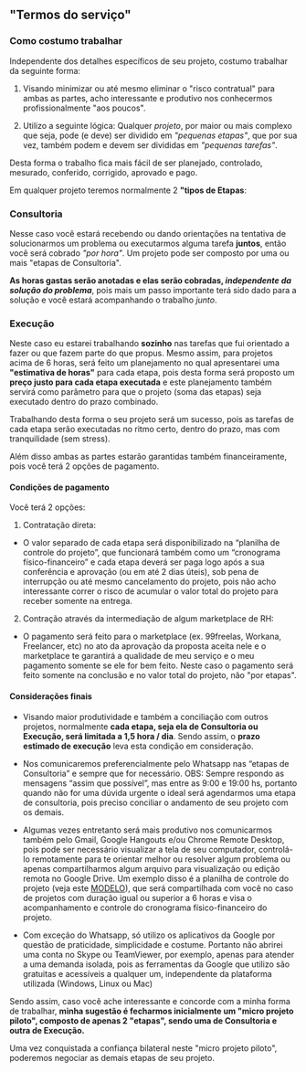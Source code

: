 ## "Termos do serviço"
### Como costumo trabalhar

Independente dos detalhes específicos de seu projeto, costumo trabalhar da seguinte forma:

1. Visando minimizar ou até mesmo eliminar o "risco contratual" para ambas as partes, acho interessante e produtivo nos conhecermos profissionalmente "aos poucos".

2. Utilizo a seguinte lógica: Qualquer _projeto_, por maior ou mais complexo que seja, pode (e deve) ser dividido em _"pequenas etapas"_, que por sua vez, também podem e devem ser divididas em _"pequenas tarefas"_.

Desta forma o trabalho fica mais fácil de ser planejado, controlado, mesurado, conferido, corrigido, aprovado e pago.

Em qualquer projeto teremos normalmente 2 **"tipos de Etapas**:

### Consultoria 

Nesse caso você estará recebendo ou dando orientações na tentativa de solucionarmos um problema ou executarmos alguma tarefa **juntos**, então você será cobrado *"por hora"*. Um projeto pode ser composto por uma ou mais "etapas de Consultoria".

**As horas gastas serão anotadas e elas serão cobradas, _independente da solução do problema_**, pois mais um passo importante terá sido dado para a solução e você estará acompanhando o trabalho *junto*.

### Execução 

Neste caso eu estarei trabalhando **sozinho** nas tarefas que fui orientado a fazer ou que fazem parte do que propus. 
Mesmo assim, para projetos acima de 6 horas, será feito um planejamento no qual apresentarei uma **"estimativa de horas"** para cada etapa, pois desta forma será proposto um **preço justo para cada etapa executada** e este planejamento também servirá como parâmetro para que o projeto (soma das etapas) seja executado dentro do prazo combinado.

Trabalhando desta forma o seu projeto será um sucesso, pois as tarefas de cada etapa serão executadas no ritmo certo, dentro do prazo, mas com tranquilidade (sem stress). 

Além disso ambas as partes estarão garantidas também financeiramente, pois você terá 2 opções de pagamento.

#### Condições de pagamento

Você terá 2 opções:

1. Contratação direta:

- O valor separado de cada etapa será disponibilizado na “planilha de controle do projeto”, que funcionará também como um “cronograma físico-financeiro” e cada etapa deverá ser paga logo após a sua conferência e aprovação (ou em até 2 dias úteis), sob pena de interrupção ou até mesmo cancelamento do projeto, pois não acho interessante correr o risco de acumular o valor total do projeto para receber somente na entrega.

2. Contração através da intermediação de algum marketplace de RH:

- O pagamento será feito para o marketplace (ex. 99freelas, Workana, Freelancer, etc) no ato da aprovação da proposta aceita nele e o marketplace te garantirá a qualidade de meu serviço e o meu pagamento somente se ele for bem feito.
Neste caso o pagamento será feito somente na conclusão e no valor total do projeto, não "por etapas".

#### Considerações finais

- Visando maior produtividade e também a conciliação com outros projetos, normalmente **cada etapa, seja ela de Consultoria ou Execução, será limitada a 1,5 hora / dia**. Sendo assim, o **prazo estimado de execução** leva esta condição em consideração.

- Nos comunicaremos preferencialmente pelo Whatsapp nas “etapas de Consultoria” e sempre que for necessário.
OBS: Sempre respondo as mensagens “assim que possível”, mas entre as 9:00 e 19:00 hs, portanto quando não for uma dúvida urgente o ideal será agendarmos uma etapa de consultoria, pois preciso conciliar o andamento de seu projeto com os demais.

- Algumas vezes entretanto será mais produtivo nos comunicarmos também pelo Gmail, Google Hangouts e/ou Chrome Remote Desktop, pois pode ser necessário visualizar a tela de seu computador, controlá-lo remotamente para te orientar melhor ou resolver algum problema ou apenas compartilharmos algum arquivo para visualização ou edição remota no Google Drive.
Um exemplo disso é a planilha de controle do projeto (veja este [MODELO](https://docs.google.com/spreadsheets/d/1m-keNEWa1AIkxRtxG7HGU8Qh71zId0TK2Fx9dpbx7OM/edit#gid=0)), que será compartilhada com você no caso de projetos com duração igual ou superior a 6 horas e visa o acompanhamento e controle do cronograma físico-financeiro do projeto.

- Com exceção do Whatsapp, só utilizo os aplicativos da Google por questão de praticidade, simplicidade e costume. Portanto não abrirei uma conta no Skype ou TeamViewer, por exemplo, apenas para atender a uma demanda isolada, pois as ferramentas da Google que utilizo são gratuitas e acessíveis a qualquer um, independente da plataforma utilizada (Windows, Linux ou Mac)


Sendo assim, caso você ache interessante e concorde com a minha forma de trabalhar, **minha sugestão é fecharmos inicialmente um "micro projeto piloto", composto de apenas 2 "etapas", sendo uma de Consultoria e outra de Execução.**

Uma vez conquistada a confiança bilateral neste "micro projeto piloto", poderemos negociar as demais etapas de seu projeto.
